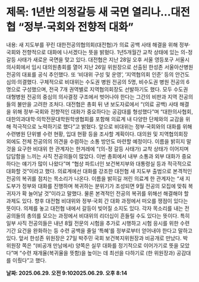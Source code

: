 # **제목: 1년반 의정갈등 새 국면 열리나…대전협 “정부·국회와 전향적 대화”**

  내용: 새 지도부를 꾸린 대한전공의협의회(대전협)가 의료 공백 사태 해결을 위해 정부·국회와 전향적으로 대화에 나서겠다는 뜻을 밝혔다. 1년5개월간 교착 상태에 있는 의-정 갈등 사태가 새로운 국면을 맞고 있다.  대전협은 지난 28일 오후 서울 영등포구 서울시의사회에서 임시 대의원총회를 열어 지난 26일 위원장으로 선출된 한성존 서울아산병원 전공의 대표를 공식 추인했다. 또 ‘비대위 구성 및 운영’, ‘지역협의회 인준’ 등의 안건도 심의·의결했다. 구체적으로 비대위는 수도권 병원 전공의 5명, 비수도권 병원 전공의 6명으로 구성했으며, 전국 7개 권역별로 지역협의회장도 선발하기도 했다. 모두 수도권 대형병원 전공의 중심의 의사결정 구조에서 벗어나야 한다는 그간의 비판과 지역 전공의들의 불만을 고려한 조처다.  대전협은 총회 뒤 낸 보도자료에서 “(의료 공백) 사태 해결을 위해 정부·국회와 전향적인 대화가 중요하다는 공감대를 형성했다”며 “대한의사협회, 대한의과대학·의학전문대학원학생협회를 포함해 의료계 내 다양한 단체와의 교감을 위해 적극적으로 노력하기로 했다”고 밝혔다.  앞으로 비대위는 정부·국회와의 대화를 위해 수련병원 단위별 수련 현황, 입대 현황 등을 조사할 계획이다. 대의원 및 지역협의회장 외에도 전체 전공의의 의견을 수렴하는 소통 방안도 마련할 예정이다. 이름을 밝히지 말 것을 요구한 비대위 한 관계자는 한겨레에 “(의-정 갈등 사태가) 교착 상태가 이어지며 답답함을 느끼는 사직 전공의들이 많았다. 이번 총회에서 내부 소통과 외부 대화가 중요하다는 얘기가 많이 나왔다”며 “협상 파트너인 보건복지부와 대통령실 등과 적극적으로 대화할 것”이라고 했다.  의료계에선 대화를 강조한 대전협 새 지도부 출범으로 본격적인 전공의 복귀를 점치는 목소리가 나온다. 이름을 밝히길 꺼린 의료계 한 관계자는 “새 지도부가 정부와 대화를 진행하며 복귀하는 분위기가 조성되면 9월 전공의 모집에 맞춰 복귀자가 확 늘어날 것”이라고 말했다.  물론 본격적인 전공의 복귀를 위해선 해결해야 할 과제도 있다. 향후 대전협 비대위와 정부·국회 간 대화 과정에서 떠오를 쟁점이 있다는 뜻이다. 의제를 놓고 대전협 내에서 갈등이 빚어질 소지도 있다. 각자 목소리를 내는 전공의들의 총의를 모으는 과정에서 비대위의 리더십이 흔들릴 수도 있다는 뜻이다. 특히 일부 사직 전공의들은 내년 8월 전문의 시험을 추가로 시행하고 시험 응시를 위한 수련기간 요건을 완화하는 등 수련 공백을 줄일 ‘특혜’를 정부로부터 얻어내야 한다고 말하고 있다.  앞서 한성존 위원장은 27일 박주민 국회 보건복지위원장과 비공개로 만났다. 박 위원장 쪽은 “(비공개 만남에서) 양쪽은 실무 대화를 정기적으로 이어가기로 뜻을 모았다”며 “수련 재개율(복귀율을 뜻함)을 높이는 데 최선을 다하기로 (한 위원장과) 공감대를 이뤘다”고 했다.

  **날짜: 2025.06.29. 오전 9:102025.06.29. 오후 8:14**